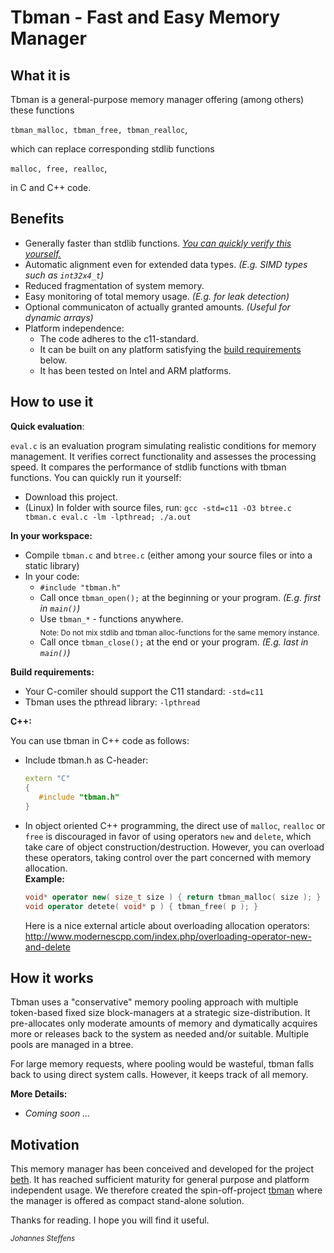 # Tbman - Fast and Easy Memory Manager

## What it is
Tbman is a general-purpose memory manager offering (among others) these functions 

`tbman_malloc, tbman_free, tbman_realloc`,

which can replace corresponding stdlib functions

`malloc, free, realloc`,

in C and C++ code.

## Benefits
* Generally faster than stdlib functions. [*You can quickly verify this yourself.*](#how-to-use-it)
* Automatic alignment even for extended data types. *(E.g. SIMD types such as `int32x4_t`)*
* Reduced fragmentation of system memory.
* Easy monitoring of total memory usage. *(E.g. for leak detection)*
* Optional communicaton of actually granted amounts. *(Useful for dynamic arrays)*
* Platform independence: 
   * The code adheres to the c11-standard.
   * It can be built on any platform satisfying the [build requirements](#anchor_build_requirements) below.
   * It has been tested on Intel and ARM platforms.

## How to use it
**Quick evaluation**:

`eval.c` is an evaluation program simulating realistic conditions for memory management. It verifies correct functionality and assesses the processing speed. It compares the performance of stdlib functions with tbman functions. You can quickly run it yourself:
   * Download this project.
   * (Linux) In folder with source files, run: `gcc -std=c11 -O3 btree.c tbman.c eval.c -lm -lpthread; ./a.out`

**In your workspace:**
* Compile `tbman.c` and `btree.c` (either among your source files or into a static library)
* In your code: 
  * `#include "tbman.h"`
  * Call once `tbman_open();` at the beginning or your program. *(E.g. first in `main()`)*
  * Use `tbman_*` - functions anywhere. 
    <br><sub>Note: Do not mix stdlib and tbman alloc-functions for the same memory instance.</sub>
  * Call once `tbman_close();` at the end or your program. *(E.g. last in `main()`)*

<a name="anchor_build_requirements"></a>
**Build requirements:**
* Your C-comiler should support the C11 standard: `-std=c11`
* Tbman uses the pthread library: `-lpthread`

**C++:**

You can use tbman in C++ code as follows:
* Include tbman.h as C-header:<br>
  ```C++
  extern "C"
  {
     #include "tbman.h"
  }
  ```
* In object oriented C++ programming, the direct use of `malloc`, `realloc` or `free` is discouraged in favor of using operators `new` and `delete`, which take care of object construction/destruction. However, you can overload these operators, taking control over the part concerned with memory allocation.<br>
**Example:**
    ```C++
    void* operator new( size_t size ) { return tbman_malloc( size ); }
    void operator detete( void* p ) { tbman_free( p ); }
    ```
    Here is a nice external article about overloading allocation operators:<br>
    http://www.modernescpp.com/index.php/overloading-operator-new-and-delete
   
## How it works
Tbman uses a "conservative" memory pooling approach with multiple token-based fixed size block-managers at a strategic size-distribution. It pre-allocates only moderate amounts of memory and dymatically acquires more or releases back to the system as needed and/or suitable. Multiple pools are managed in a btree.

For large memory requests, where pooling would be wasteful, tbman falls back to using direct system calls. However, it keeps track of all memory.

**More Details:**
* *Coming soon ...*

## Motivation
This memory manager has been conceived and developed for the project [beth](https://github.com/johsteffens/beth). It has reached sufficient maturity for general purpose and platform independent usage. We therefore created the spin-off-project [tbman](https://github.com/johsteffens/tbman) where the manager is offered as compact stand-alone solution.

Thanks for reading. I hope you will find it useful.

<sub>*Johannes Steffens*</sub>
